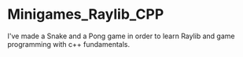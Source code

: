# Minigames_Raylib_CPP
I've made a Snake and a Pong game in order to learn Raylib and game programming with c++ fundamentals. 
